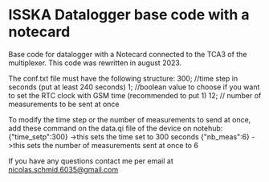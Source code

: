 # ISSKA Datalogger base code with a notecard
Base code for datalogger with a Notecard connected to the TCA3 of the multiplexer. This code was rewritten in august 2023.

The conf.txt file must have the following structure:
  300; //time step in seconds (put at least 240 seconds)
  1; //boolean value to choose if you want to set the RTC clock with GSM time (recommended to put 1)
  12; // number of measurements to be sent at once

To modify the time step or the number of measurements to send at once, add these command on the data.qi file of the device on notehub:
{"time_setp":300} ->this sets the time set to 300 seconds
{"nb_meas":6} ->this sets the number of measurements sent at once to 6

If you have any questions contact me per email at nicolas.schmid.6035@gmail.com